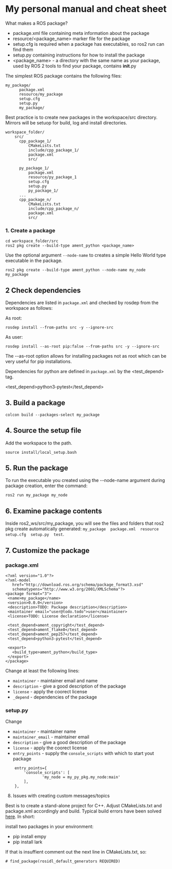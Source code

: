 # My personal manual and cheat sheet

What makes a ROS package?


-    package.xml file containing meta information about the package
-    resource/<package_name> marker file for the package
-   setup.cfg is required when a package has executables, so ros2 run can find them
-   setup.py containing instructions for how to install the package
-    <package_name> - a directory with the same name as your package, used by ROS 2 tools to find your package, contains __init__.py

The simplest ROS package contains the following files:

```
my_package/
      package.xml
      resource/my_package
      setup.cfg
      setup.py
      my_package/
```

Best practice is to create new packages in the workspace/src directory. Mirrors will be setuop for build, log and install directories.

```
workspace_folder/
    src/
      cpp_package_1/
          CMakeLists.txt
          include/cpp_package_1/
          package.xml
          src/

      py_package_1/
          package.xml
          resource/py_package_1
          setup.cfg
          setup.py
          py_package_1/
      ...
      cpp_package_n/
          CMakeLists.txt
          include/cpp_package_n/
          package.xml
          src/
```

### 1. Create a package

```
cd workspace_folder/src
ros2 pkg create --build-type ament_python <package_name>
```

Use the optional argument `--node-name` to creates a 
simple Hello World type executable in the package.

```
ros2 pkg create --build-type ament_python --node-name my_node my_package
```

## 2 Check dependencies

Dependencies are listed in `package.xml` and checked by rosdep from the workspace as follows:

As root:

```
rosdep install --from-paths src -y --ignore-src
```

As user:

```
rosdep install --as-root pip:false --from-paths src -y --ignore-src
```

The --as-root option allows for installing packages not as root which can be very useful for pip installations. 

Dependencies for python are defined in `package.xml` by the \<test_depend> tag. 

<test_depend>python3-pytest</test_depend>


## 3. Build a package

```
colcon build --packages-select my_package
```

## 4. Source the setup file

Add the workspace to the path.

```
source install/local_setup.bash
```

## 5. Run the package

To run the executable you created using the --node-name argument during package creation, enter the command:

```
ros2 run my_package my_node
```

## 6. Examine package contents

Inside ros2_ws/src/my_package, you will see the files and folders that ros2 pkg create automatically generated: `my_package  package.xml  resource  setup.cfg  setup.py  test`.

## 7. Customize the package

### package.xml

```
<?xml version="1.0"?>
<?xml-model
   href="http://download.ros.org/schema/package_format3.xsd"
   schematypens="http://www.w3.org/2001/XMLSchema"?>
<package format="3">
 <name>my_package</name>
 <version>0.0.0</version>
 <description>TODO: Package description</description>
 <maintainer email="user@todo.todo">user</maintainer>
 <license>TODO: License declaration</license>

 <test_depend>ament_copyright</test_depend>
 <test_depend>ament_flake8</test_depend>
 <test_depend>ament_pep257</test_depend>
 <test_depend>python3-pytest</test_depend>

 <export>
   <build_type>ament_python</build_type>
 </export>
</package>
```

Change at least the following lines:

- `maintainer` - maintainer email and name
- `description` - give a good description of the package
- `license` - apply the coorect license
- `_depend` - dependencies of the package

### setup.py

Change 

- `maintainer` - maintainer name
- `maintainer_email` - maintainer email
- `description` - give a good description of the package
- `license` - apply the coorect license
- `entry_points` - supply the `console_scripts` with which to start yout package

```
    entry_points={
        'console_scripts': [
                'my_node = my_py_pkg.my_node:main'
        ],
    },
```

8. Issues with creating custom messages/topics

Best is to create a stand-alone project for C++. Adjust CMakeLists.txt and package.xml accordingly and build. Typical build errors have been solved [here](https://stackoverflow.com/questions/72752937/ros2-importerror-cannot-import-name-generate-py-from-rosidl-generator-py). In short:

install two packages in your environment:

- pip install empy
- pip install lark

If that is insuffient comment out the next line in CMakeLists.txt, so:

    # find_package(rosidl_default_generators REQUIRED)